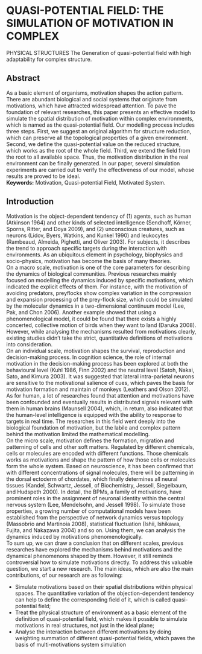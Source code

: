 # QUASI-POTENTIAL FIELD: THE SIMULATION OF MOTIVATION IN COMPLEX
PHYSICAL STRUCTURES
The Generation of quasi-potential field with high adaptability for complex structure.
## Abstract  
As a basic element of organisms, motivation shapes the action pattern. There are abundant biological and
social systems that originate from motivations, which have attracted widespread attention. To pave the
foundation of relevant researches, this paper presents an effective model to simulate the spatial distribution
of motivation within complex environments, which is named as the quasi-potential field. Our modelling
process includes three steps. First, we suggest an original algorithm for structure reduction, which can
preserve all the topological properties of a given environment. Second, we define the quasi-potential value
on the reduced structure, which works as the root of the whole field. Third, we extend the field from the root
to all available space. Thus, the motivation distribution in the real environment can be finally generated. In
our paper, several simulation experiments are carried out to verify the effectiveness of our model, whose
results are proved to be ideal.  
**Keywords:** Motivation, Quasi-potential Field, Motivated System.
## Introduction
Motivation is the object-dependent tendency of (1) agents, such as human (Atkinson 1964) and other kinds
of selected intelligence (Sendhoff, Körner, Sporns, Ritter, and Doya 2009), and (2) unconscious creatures,
such as neurons (Lidov, Byers, Watkins, and Kunkel 1990) and leukocytes (Rambeaud, Almeida, Pighetti,
and Oliver 2003). For subjects, it describes the trend to approach specific targets during the interaction
with environments. As an ubiquitous element in psychology, biophysics and socio-physics, motivation has
become the basis of many theories.  
On a macro scale, motivation is one of the core parameters for describing the dynamics of biological communities.
Previous researches mainly focused on modelling the dynamics induced by specific motivations,
which indicated the explicit effects of them. For instance, with the motivation of avoiding predators, preyflocks
show complex variation in the compression and expansion processing of the prey-flock size, which
could be simulated by the molecular dynamics in a two-dimensional continuum model (Lee, Pak, and Chon
2006). Another example showed that using a phenomenological model, it could be found that there exists
a highly concerted, collective motion of birds when they want to land (Daruka 2008). However, while
analysing the mechanisms resulted from motivations clearly, existing studies didn’t take the strict, quantitative
definitions of motivations into consideration.  
On an individual scale, motivation shapes the survival, reproduction and decision-making process. In cognition
science, the role of internal motivation in the decision-making process has been explored at both the
behavioural level (Kuhl 1986, Finn 2002) and the neutral level (Satoh, Nakai, Sato, and Kimura 2003). It
was suggested that lateral intra-parietal neurons are sensitive to the motivational salience of cues, which
paves the basis for motivation formation and maintain of monkeys (Leathers and Olson 2012). As for human,
a lot of researches found that attention and motivations have been confounded and eventually results in
distributed signals relevant with them in human brains (Maunsell 2004), which, in return, also indicated that
the human-level intelligence is equipped with the ability to response to targets in real time. The researches
in this field went deeply into the biological foundation of motivation, but the labile and complex pattern
behind the motivation limited the mathematical modelling.  
On the micro scale, motivation defines the formation, migration and patterning of cells and other soft matters.
Regulated by different chemicals, cells or molecules are encoded with different functions. Those chemicals
works as motivations and shape the pattern of how those cells or molecules form the whole system. Based on
neuroscience, it has been confirmed that with different concentrations of signal molecules, there will be patterning
in the dorsal ectoderm of chordates, which finally determines all neural tissues (Kandel, Schwartz,
Jessell, of Biochemistry, Jessell, Siegelbaum, and Hudspeth 2000). In detail, the BPMs, a family of motivations,
have prominent roles in the assignment of neuronal identity within the central nervous system (Lee,
Mendelsohn, and Jessell 1998). To simulate those properties, a growing number of computational models
have been established from the perspective of network dynamics versus topology (Massobrio and Martinoia
2008), statistical fluctuation (Ishii, Ishikawa, Fujita, and Nakazawa 2004) and so on. Using them, we can
analysis the dynamics induced by motivations phenomenologically.  
To sum up, we can draw a conclusion that on different scales, previous researches have explored the mechanisms behind motivations and the dynamical phenomenons shaped by them. However, it still reminds controversial how to simulate motivations directly. To address this valuable question, we start a new research.
The main ideas, which are also the main contributions, of our research are as following:  
- Simulate motivations based on their spatial distributions within physical spaces. The quantitative
variation of the objection-dependent tendency can help to define the corresponding field of it, which
is called quasi-potential field;
- Treat the physical structure of environment as a basic element of the definition of quasi-potential
field, which makes it possible to simulate motivations in real structures, not just in the ideal plane;
- Analyse the interaction between different motivations by doing weighting summation of different
quasi-potential fields, which paves the basis of multi-motivations system simulation
